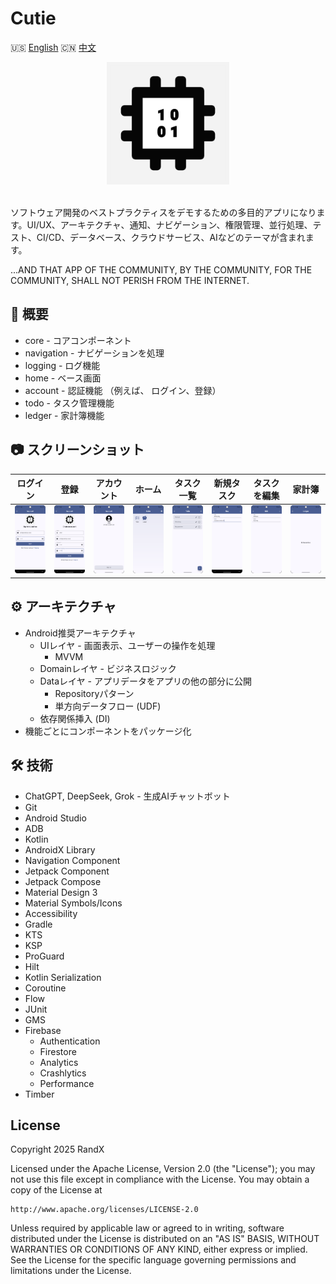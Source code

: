 # Cutie

🇺🇸 [English](README.md) 🇨🇳 [中文](./README.zh.md)

<div align="center">
    <img src="./screenshot/cutie.png" alt="cutie.png" width="196" height="196">
</div>
<br/>

ソフトウェア開発のベストプラクティスをデモするための多目的アプリになります。UI/UX、アーキテクチャ、通知、ナビゲーション、権限管理、並行処理、テスト、CI/CD、データベース、クラウドサービス、AIなどのテーマが含まれます。

...AND THAT APP OF THE COMMUNITY, BY THE COMMUNITY, FOR THE COMMUNITY, SHALL NOT PERISH FROM THE INTERNET.

## 📄 概要

- core - コアコンポーネント
- navigation - ナビゲーションを処理
- logging - ログ機能
- home - ベース画面
- account - 認証機能 （例えば、 ログイン、登録）
- todo - タスク管理機能
- ledger - 家計簿機能

## 📷 スクリーンショット

|ログイン|登録|アカウント|ホーム|タスク一覧|新規タスク|タスクを編集|家計簿|
|---|---|---|---|---|---|---|---|
|![Signin](./screenshot/signin.png)|![Signup](./screenshot/signup.png)|![Account](./screenshot/account.png)|![Home](./screenshot/home.png)|![Tasks](./screenshot/tasks.png)|![New Task](./screenshot/task-new.png)|![Edit Task](./screenshot/task-edit.png)|![Ledger](./screenshot/ledger.png)|

## ⚙️ アーキテクチャ

- Android推奨アーキテクチャ
  - UIレイヤ - 画面表示、ユーザーの操作を処理
    - MVVM
  - Domainレイヤ - ビジネスロジック
  - Dataレイヤ - アプリデータをアプリの他の部分に公開
    - Repositoryパターン
    - 単方向データフロー (UDF)
  - 依存関係挿入 (DI)
- 機能ごとにコンポーネントをパッケージ化

## 🛠️ 技術

- ChatGPT, DeepSeek, Grok - 生成AIチャットボット
- Git
- Android Studio
- ADB
- Kotlin
- AndroidX Library
- Navigation Component
- Jetpack Component
- Jetpack Compose
- Material Design 3
- Material Symbols/Icons
- Accessibility
- Gradle
- KTS
- KSP
- ProGuard
- Hilt
- Kotlin Serialization
- Coroutine
- Flow
- JUnit
- GMS
- Firebase
  - Authentication
  - Firestore
  - Analytics
  - Crashlytics
  - Performance
- Timber

## License

Copyright 2025 RandX

Licensed under the Apache License, Version 2.0 (the "License");
you may not use this file except in compliance with the License.
You may obtain a copy of the License at

    http://www.apache.org/licenses/LICENSE-2.0

Unless required by applicable law or agreed to in writing, software
distributed under the License is distributed on an "AS IS" BASIS,
WITHOUT WARRANTIES OR CONDITIONS OF ANY KIND, either express or implied.
See the License for the specific language governing permissions and
limitations under the License.
